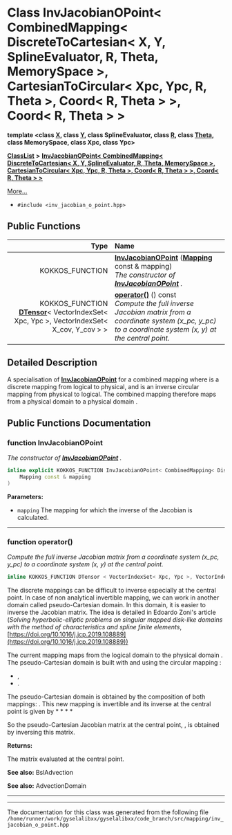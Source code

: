 

# Class InvJacobianOPoint&lt; CombinedMapping&lt; DiscreteToCartesian&lt; X, Y, SplineEvaluator, R, Theta, MemorySpace &gt;, CartesianToCircular&lt; Xpc, Ypc, R, Theta &gt;, Coord&lt; R, Theta &gt; &gt;, Coord&lt; R, Theta &gt; &gt;

**template &lt;class [**X**](structX.md), class [**Y**](structY.md), class SplineEvaluator, class [**R**](structR.md), class [**Theta**](structTheta.md), class MemorySpace, class Xpc, class Ypc&gt;**



[**ClassList**](annotated.md) **>** [**InvJacobianOPoint&lt; CombinedMapping&lt; DiscreteToCartesian&lt; X, Y, SplineEvaluator, R, Theta, MemorySpace &gt;, CartesianToCircular&lt; Xpc, Ypc, R, Theta &gt;, Coord&lt; R, Theta &gt; &gt;, Coord&lt; R, Theta &gt; &gt;**](classInvJacobianOPoint_3_01CombinedMapping_3_01DiscreteToCartesian_3_01X_00_01Y_00_01SplineEvalu87e172e6ebb8e90a8cd02328541a469b.md)



[More...](#detailed-description)

* `#include <inv_jacobian_o_point.hpp>`





































## Public Functions

| Type | Name |
| ---: | :--- |
|  KOKKOS\_FUNCTION | [**InvJacobianOPoint**](#function-invjacobianopoint) ([**Mapping**](classCombinedMapping.md) const & mapping) <br>_The constructor of_ [_**InvJacobianOPoint**_](classInvJacobianOPoint.md) _._ |
|  KOKKOS\_FUNCTION [**DTensor**](classTensor.md)&lt; VectorIndexSet&lt; Xpc, Ypc &gt;, VectorIndexSet&lt; X\_cov, Y\_cov &gt; &gt; | [**operator()**](#function-operator) () const<br>_Compute the full inverse Jacobian matrix from a coordinate system (x\_pc, y\_pc) to a coordinate system (x, y) at the central point._  |




























## Detailed Description


A specialisation of [**InvJacobianOPoint**](classInvJacobianOPoint.md) for a combined mapping  where  is a discrete mapping from logical to physical, and  is an inverse circular mapping from physical to logical. The combined mapping  therefore maps from a physical domain  to a physical domain . 


    
## Public Functions Documentation




### function InvJacobianOPoint 

_The constructor of_ [_**InvJacobianOPoint**_](classInvJacobianOPoint.md) _._
```C++
inline explicit KOKKOS_FUNCTION InvJacobianOPoint< CombinedMapping< DiscreteToCartesian< X, Y, SplineEvaluator, R, Theta, MemorySpace >, CartesianToCircular< Xpc, Ypc, R, Theta >, Coord< R, Theta > >, Coord< R, Theta > >::InvJacobianOPoint (
    Mapping const & mapping
) 
```





**Parameters:**


* `mapping` The mapping for which the inverse of the Jacobian is calculated. 




        

<hr>



### function operator() 

_Compute the full inverse Jacobian matrix from a coordinate system (x\_pc, y\_pc) to a coordinate system (x, y) at the central point._ 
```C++
inline KOKKOS_FUNCTION DTensor < VectorIndexSet< Xpc, Ypc >, VectorIndexSet< X_cov, Y_cov > > InvJacobianOPoint< CombinedMapping< DiscreteToCartesian< X, Y, SplineEvaluator, R, Theta, MemorySpace >, CartesianToCircular< Xpc, Ypc, R, Theta >, Coord< R, Theta > >, Coord< R, Theta > >::operator() () const
```



The discrete mappings can be difficult to inverse especially at the central point. In case of non analytical invertible mapping, we can work in another domain called pseudo-Cartesian domain. In this domain, it is easier to inverse the Jacobian matrix. The idea is detailed in Edoardo Zoni's article (_Solving hyperbolic-elliptic problems on singular mapped disk-like domains with the method of characteristics and spline finite elements_, [https://doi.org/10.1016/j.jcp.2019.108889](https://doi.org/10.1016/j.jcp.2019.108889))


The current mapping maps from the logical domain to the physical domain . The pseudo-Cartesian domain is built with  and using the circular mapping :
* ,
* .




The pseudo-Cartesian domain is obtained by the composition of both mappings: . This new mapping is invertible and its inverse at the central point is given by
* 
* 
* 
* 




So the pseudo-Cartesian Jacobian matrix at the central point, , is obtained by inversing this matrix.




**Returns:**

The matrix evaluated at the central point.




**See also:** BslAdvection 


**See also:** AdvectionDomain 



        

<hr>

------------------------------
The documentation for this class was generated from the following file `/home/runner/work/gyselalibxx/gyselalibxx/code_branch/src/mapping/inv_jacobian_o_point.hpp`

